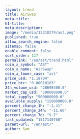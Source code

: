 ```yaml
---
layout: trend
title: AirSwap
meta-title: 
h1-title: 
meta-description: 
image: "/media/12318279/ast.png"
published: true
allow_search_engine: false
sitemap: false
enable_comment: false
sort_order: 127
permalink: "/en/ast/trend.html"
coin_a_symbol: "AST"
coin_a_name: "AirSwap"
coin_a_lower_case: "ast"
price_usd: "1.18704"
price_btc: "0.00010103"
24h_volume_usd: "28698400.0"
market_cap_usd: "500000000.0"
total_supply: "500000000.0"
available_supply: "150000000.0"
percent_change_1h: "-1.41"
percent_change_24h: "-11.66"
percent_change_7d: "9.7"
last_updated: "1517140760"
parent-url: "/en/ast/"
author: Sam
---
```


